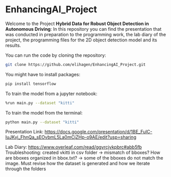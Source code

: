 # EnhancingAI_Project

Welcome to the Project **Hybrid Data for Robust Object Detection in Autonomous Driving**: 
In this repository you can find the presentation that was conducted in preparation to the programming work, the lab diary of the project, the programming files for the 2D object detection model and its results. 

You can run the code by cloning the repository: 
```bash
git clone https://github.com/elihagen/EnhancingAI_Project.git
```

You might have to install packages: 
```bash
pip install tensorflow
```

To train the model from a jupyter notebook: 
```bash
%run main.py --dataset "kitti"
```

To train the model from the terminal: 
```bash
python main.py --dataset "kitti"
```

Presentation Link: https://docs.google.com/presentation/d/1BE_FuIC-IuJKvj_FhnQa_sEOvbmL5La0mCjZHp-o9AE/edit?usp=sharing

Lab Diary: https://www.overleaf.com/read/ggvrcjvkpbrc#abb5fb
Troubleshooting: 
created vkitti in csv folder -> mismatch of bboxes? How are bboxes organized in bbox.txt? -> some of the bboxes do not match the image. Must revise how the dataset is generated and how we iterate through the folders
